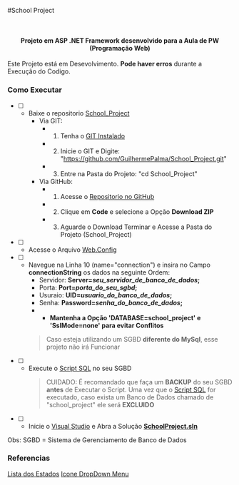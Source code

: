 ﻿#School Project

<br />
<h4 align="center">Projeto em ASP .NET Framework desenvolvido para a Aula de PW (Programação Web)</h4>

Este Projeto está em Desevolvimento. **Pode haver erros** durante a Execução do Codigo.

### Como Executar
- [ ] - Baixe o repositorio [School_Project](https://github.com/GuilhermePalma/School_Project)
	- Via GIT: 
		- 1. Tenha o [GIT Instalado](https://git-scm.com/downloads)
		- 2. Inicie o GIT e Digite: "https://github.com/GuilhermePalma/School_Project.git"
		- 3. Entre na Pasta do Projeto: "cd School_Project"
	- Via GitHub:
		- 1. Acesse o [Repositorio no GitHub](https://github.com/GuilhermePalma/School_Project)
		- 2. Clique em **Code** e selecione a Opção **Download ZIP**
		- 3. Aguarde o Download Terminar e Acesse a Pasta do Projeto (School_Project)
- [ ] - Acesse o Arquivo [Web.Config](web.config) 
- [ ] - Navegue na Linha 10 (name="connection") e insira no Campo **connectionString** os dados na seguinte Ordem:
	- Servidor: **Server=*seu_servidor_de_banco_de_dados*;**
	- Porta: **Port=*porta_do_seu_sgbd*;**
	- Usuraio: **UID=*usuario_do_banco_de_dados*;**
	- Senha: **Password=*senha_do_banco_de_dados*;**
	- * **Mantenha a Opção 'DATABASE=school_project' e 'SslMode=none' para evitar Conflitos**
	> Caso esteja utilizando um SGBD **diferente do MySql**, esse projeto não irá Funcionar
- [ ] - Execute o [Script SQL](script.sql) no seu SGBD
	> CUIDADO: É recomandado que faça um **BACKUP** do seu SGBD **antes** de Executar o Script. Uma vez que o
	 [Script SQL](script.sql) for executado, caso exista um Banco de Dados chamado de "school_project" ele
	 será **EXCLUIDO**
- [ ] - Inicie o [Visual Studio](https://visualstudio.microsoft.com/pt-br/) e Abra a Solução **[SchoolProject.sln](SchoolProject.sln)**

Obs: SGBD = Sistema de Gerenciamento de Banco de Dados


### Referencias
[Lista dos Estados](https://gist.github.com/quagliato/9282728)
[Icone DropDown Menu](https://pt.stackoverflow.com/questions/330840/bootstrap-3-dropdown-toggle-mudar-de-menu-com-ele-aberto-é-possível)